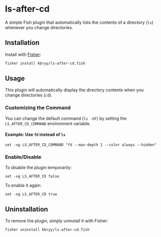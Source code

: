 # ls-after-cd
A simple Fish plugin that automatically lists the contents of a directory (`ls`) whenever you change directories.

## Installation

Install with [Fisher](https://github.com/jorgebucaran/fisher):

```bash
fisher install kbryy/ls-after-cd.fish
```

## Usage

This plugin will automatically display the directory contents when you change directories (`cd`).

### Customizing the Command

You can change the default command (`ls -GF`) by setting the `LS_AFTER_CD_COMMAND` environment variable.

#### Example: Use `fd` instead of `ls`
```fish
set -xg LS_AFTER_CD_COMMAND "fd --max-depth 1 --color always --hidden"
```

### Enable/Disable

To disable the plugin temporarily:
```fish
set -xg LS_AFTER_CD false
```

To enable it again:
```fish
set -xg LS_AFTER_CD true
```
## Uninstallation

To remove the plugin, simply uninstall it with Fisher:
```bash
fisher uninstall kbryy/ls-after-cd.fish
```

<!-- ## License -->
<!---->
<!-- This plugin is licensed under the MIT License. See the `LICENSE` file for details. -->

